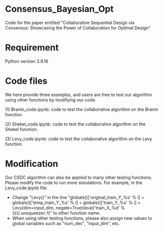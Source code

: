 # Consensus_Bayesian_Opt

Code for the paper entitled "Collaborative Sequential Design via Consensus: Showcasing the Power of Collaboration for Optimal Design"

# Requirement

Python version 3.9.16

# Code files

We here provide three examples, and users are free to test our algorithm using other functions by modifying our code.

(1) Branin_code.ipynb: code to test the collaborative algorithm on the Branin function.

(2) Shekel_code.ipynb: code to test the collaborative algorithm on the Shekel function.

(3) Levy_code.ipynb: code to test the collaborative algorithm on the Levy function.

# Modification

Our CSDC algorithm can also be applied to many other testing functions. Please modify the code to run more simulations. For example, in the Levy_code.ipynb file:

* Change "Levy()" in the line "globals()['original_train_Y_%s' % i] = globals()['temp_train_Y_%s' % i] = globals()['train_Y_%s' % i] = Levy(dim=input_dim, negate=True)(eval('train_X_%d' % (i))).unsqueeze(-1)" to other function name.
* When using other testing functions, please also assign new values to global variables such as "num_dev", "input_dim", etc. 
